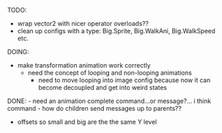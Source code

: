 ﻿
TODO:
- wrap vector2 with nicer operator overloads??
- clean up configs with a type: Big.Sprite, Big.WalkAni, Big.WalkSpeed etc.

DOING:
- make transformation animation work correctly
	- need the concept of looping and non-looping animations
		- need to move looping into image config because now it can become decoupled and get into weird states

DONE:
	- need an animation complete command...or message?... i think command
	- how do children send messages up to parents??
- offsets so small and big are the the same Y level
